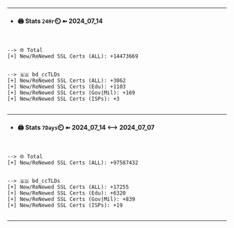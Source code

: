 

---
- #### 🖨️ **Stats** `24Hr`⏲️ ➼ 2024_07_14
```console


--> 🌐 Total
[+] New/ReNewed SSL Certs (ALL): +14473669


--> 🇧🇩 bd_ccTLDs
[+] New/ReNewed SSL Certs (ALL): +3062
[+] New/ReNewed SSL Certs (Edu): +1103
[+] New/ReNewed SSL Certs (Gov|Mil): +169
[+] New/ReNewed SSL Certs (ISPs): +3


```

---
- #### 🖨️ **Stats** `7Days`⏲️ ➼ 2024_07_14 <--> 2024_07_07
```console


--> 🌐 Total
[+] New/ReNewed SSL Certs (ALL): +97587432


--> 🇧🇩 bd_ccTLDs
[+] New/ReNewed SSL Certs (ALL): +17255
[+] New/ReNewed SSL Certs (Edu): +6320
[+] New/ReNewed SSL Certs (Gov|Mil): +839
[+] New/ReNewed SSL Certs (ISPs): +19


```

---

